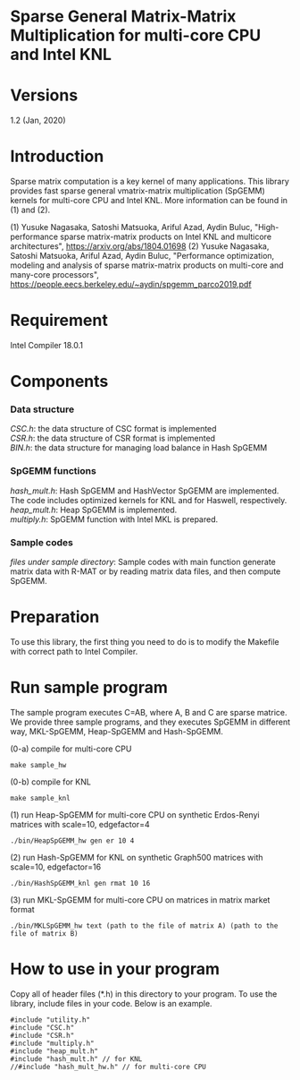 Sparse General Matrix-Matrix Multiplication for multi-core CPU and Intel KNL
======

# Versions
1.2 (Jan, 2020)


# Introduction
Sparse matrix computation is a key kernel of many applications. This library provides fast sparse general vmatrix-matrix multiplication (SpGEMM) kernels for multi-core CPU and Intel KNL. More information can be found in (1) and (2).

(1) Yusuke Nagasaka, Satoshi Matsuoka, Ariful Azad, Aydin Buluc, "High-performance sparse matrix-matrix products on Intel KNL and multicore architectures", https://arxiv.org/abs/1804.01698
(2) Yusuke Nagasaka, Satoshi Matsuoka, Ariful Azad, Aydin Buluc, "Performance optimization, modeling and analysis of sparse matrix-matrix products on multi-core and many-core processors", https://people.eecs.berkeley.edu/~aydin/spgemm_parco2019.pdf

# Requirement
Intel Compiler 18.0.1

# Components
### Data structure
*CSC.h*: the data structure of CSC format is implemented  
*CSR.h*: the data structure of CSR format is implemented  
*BIN.h*: the data structure for managing load balance in Hash SpGEMM

### SpGEMM functions
*hash_mult.h*: Hash SpGEMM and HashVector SpGEMM are implemented. The code includes optimized kernels for KNL and for Haswell, respectively.
*heap_mult.h*: Heap SpGEMM is implemented.  
*multiply.h*: SpGEMM function with Intel MKL is prepared.  

### Sample codes
*files under sample directory*: Sample codes with main function generate matrix data with R-MAT or by reading matrix data files, and then compute SpGEMM.  

# Preparation
To use this library, the first thing you need to do is to modify the Makefile with correct path to Intel Compiler.


# Run sample program
The sample program executes C=AB, where A, B and C are sparse matrice. We provide three sample programs, and they executes SpGEMM in different way, MKL-SpGEMM, Heap-SpGEMM and Hash-SpGEMM.

(0-a) compile for multi-core CPU
```
make sample_hw
```

(0-b) compile for KNL
```
make sample_knl
```

(1) run Heap-SpGEMM for multi-core CPU on synthetic Erdos-Renyi matrices with scale=10, edgefactor=4
```
./bin/HeapSpGEMM_hw gen er 10 4
```

(2) run Hash-SpGEMM for KNL on synthetic Graph500 matrices with scale=10, edgefactor=16
```
./bin/HashSpGEMM_knl gen rmat 10 16
```

(3) run MKL-SpGEMM for multi-core CPU on matrices in matrix market format
```
./bin/MKLSpGEMM_hw text (path to the file of matrix A) (path to the file of matrix B)
```


# How to use in your program
Copy all of header files (*.h) in this directory to your program. To use the library, include files in your code. Below is an example.
```
#include "utility.h"
#include "CSC.h"
#include "CSR.h"
#include "multiply.h"
#include "heap_mult.h"
#include "hash_mult.h" // for KNL
//#include "hash_mult_hw.h" // for multi-core CPU
```



